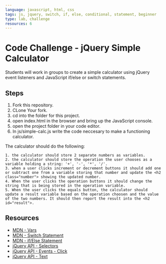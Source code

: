 ```yaml
---
language: javascript, html, css
tags: js, jquery, switch, if, else, conditional, statement, beginner
type: lab, challenge
resources: 6
---
```


# Code Challenge - jQuery Simple Calculator

Students will work in groups to create a simple calculator using jQuery event listeners and JavaScript if/else or switch statements.

## Steps

1. Fork this repository.
2. CLone Your fork.
3. cd into the folder for this project.
4. open index.html in the browser and bring up the JavaScript console.
5. open the project folder in your code editor.
6. In js/simple-calc.js write the code neccesary to make a functioning calculator.  

  The calculator should do the following:  
    
    1. the calculator should store 2 separate numbers as variables.
    2. the calculator should store the operation the user chooses as a variable holding a string: '+', '-', '*', '/'.
    3. when a user clicks increment or decrement buttons it should add one or subtract one from a variable storing that number and update the <h2 class="number"> showing the updated number.
    4. When the user clicks the operation buttons it should change the string that is being stored in the operation variable.
    5. When the user clicks the equals button, the calculator should update a result variable based on the operation choosen and the value of the two numbers. It should then report the result into the <h2 id="result">.

## Resources

 * [MDN - Vars](https://developer.mozilla.org/en-US/docs/Web/JavaScript/Reference/Statements/var)
 * [MDN - Switch Statement](https://developer.mozilla.org/en-US/docs/Web/JavaScript/Reference/Statements/switch)
 * [MDN - if/Else Statement](https://developer.mozilla.org/en-US/docs/Web/JavaScript/Reference/Statements/if...else)
 * [jQuery API - Selectors](http://api.jquery.com/category/selectors/)
 * [jQuery API - Events - Click](http://api.jquery.com/click/)
 * [jQuery API - Text](http://api.jquery.com/text/)
